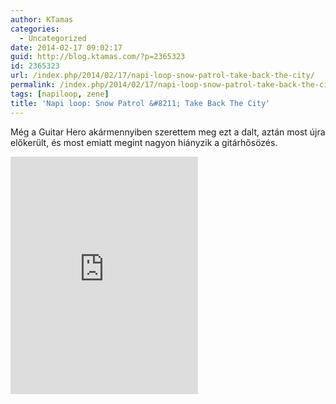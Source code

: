 ```yaml
---
author: KTamas
categories:
  - Uncategorized
date: 2014-02-17 09:02:17
guid: http://blog.ktamas.com/?p=2365323
id: 2365323
url: /index.php/2014/02/17/napi-loop-snow-patrol-take-back-the-city/
permalink: /index.php/2014/02/17/napi-loop-snow-patrol-take-back-the-city/
tags: [napiloop, zene]
title: 'Napi loop: Snow Patrol &#8211; Take Back The City'
---
```


Még a Guitar Hero akármennyiben szerettem meg ezt a dalt, aztán most újra előkerült, és most emiatt megint nagyon hiányzik a gitárhősözés.

<p><iframe src="https://embed.spotify.com/?uri=spotify:track:5Zw4PQhBnt04Xs9gjEG26z" width="300" height="380" frameborder="0"></iframe></p>
